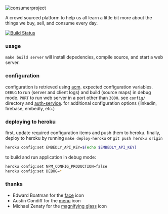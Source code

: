 ![consumerproject](http://i.imgur.com/iLlaWxJ.png)

A crowd sourced platform to help us all learn a little bit more about the
things we buy, sell, and consume every day.

[![Build Status](https://travis-ci.org/minond/the-consumer-project.svg)](https://travis-ci.org/minond/the-consumer-project)

### usage

`make build server` will install depedencies, compile source, and start a web
server.

### configuration

configuration is retrieved using [acm](https://www.npmjs.com/package/acm).
expected configuration variables. `DEBUG` to run (server and client logs) and
build (source maps) in debug mode. `PORT` to run web server in a port other
than `3000`. see `config/` directory and
[auth-service](https://github.com/consumr-project/auth-service/blob/master/README.md#deploying-to-heroku).
for additional configuration options (linkedin, firebase, embedly, etc.)

### deploying to heroku

first, update required configuration items and push them to heroku. finally,
deploy to heroku by running `make deploy-heroku` or `git push heroku origin`

```bash
heroku config:set EMBEDLY_API_KEY=$(echo $EMBEDLY_API_KEY)
```

to build and run application in debug mode:

```bash
heroku config:set NPM_CONFIG_PRODUCTION=false
heroku config:set DEBUG=*
```

### thanks

* Edward Boatman for the [face](https://thenounproject.com/search/?q=face&i=67226) icon
* Austin Condiff for the [menu](https://thenounproject.com/search/?q=hamburger&i=70916) icon
* Michael Zenaty for the [magnifying glass](https://thenounproject.com/search/?q=search&i=21796) icon
